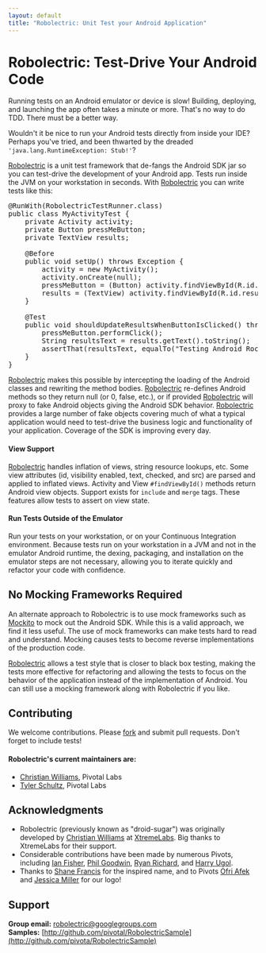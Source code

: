 ```yaml
---
layout: default
title: "Robolectric: Unit Test your Android Application"
---
```


# Robolectric: Test-Drive Your Android Code

Running tests on an Android emulator or device is slow! Building, deploying, and launching the app often takes a minute or more. That's no way to do TDD. There must be a better way.

Wouldn't it be nice to run your Android tests directly from inside your IDE? Perhaps you've tried, and been thwarted by the dreaded <code>'java.lang.RuntimeException: Stub!'</code>?

[Robolectric](http://github.com/pivotal/robolectric) is a unit test framework that de-fangs the Android SDK jar so you can test-drive the development of your Android app.  Tests run inside the JVM on your workstation in seconds. With [Robolectric](http://github.com/pivotal/robolectric) you can write tests like this:

<pre>
@RunWith(RobolectricTestRunner.class)
public class MyActivityTest {
    private Activity activity;
    private Button pressMeButton;
    private TextView results;
    
    @Before
    public void setUp() throws Exception {
        activity = new MyActivity();
        activity.onCreate(null);
        pressMeButton = (Button) activity.findViewById(R.id.press_me_button);
        results = (TextView) activity.findViewById(R.id.results_text_view);
    }

    @Test
    public void shouldUpdateResultsWhenButtonIsClicked() throws Exception {
        pressMeButton.performClick();
        String resultsText = results.getText().toString();
        assertThat(resultsText, equalTo("Testing Android Rocks!"));
    }
}
</pre>

[Robolectric](http://github.com/pivotal/robolectric) makes this possible by intercepting the loading of the Android classes and rewriting the method bodies. [Robolectric](http://github.com/pivotal/robolectric) re-defines Android methods so they return null (or 0, false, etc.), or if provided [Robolectric](http://github.com/pivotal/robolectric) will proxy to fake Android objects giving the Android SDK behavior. [Robolectric](http://github.com/pivotal/robolectric) provides a large number of fake objects covering much of what a typical application would need to test-drive the business logic and functionality of your application. Coverage of the SDK is improving every day.

#### View Support

[Robolectric](http://github.com/pivotal/robolectric) handles inflation of views, string resource lookups, etc. Some view attributes (id, visibility enabled, text, checked, and src) are parsed and applied to inflated views. Activity and View <code>#findViewById()</code> methods return Android view objects. Support exists for <code>include</code> and <code>merge</code> tags. These features allow tests to assert on view state.

#### Run Tests Outside of the Emulator

Run your tests on your workstation, or on your Continuous Integration environment. Because tests run on your workstation in a JVM and not in the emulator Android runtime, the dexing, packaging, and installation on the emulator steps are not necessary, allowing you to iterate quickly and refactor your code with confidence.

## No Mocking Frameworks Required

An alternate approach to Robolectric is to use mock frameworks such as [Mockito](http://code.google.com/p/mockito/) to mock out the Android SDK. While this is a valid approach, we find it less useful. The use of mock frameworks can make tests hard to read and understand. Mocking causes tests to become reverse implementations of the production code. 

[Robolectric](http://github.com/pivotal/robolectric) allows a test style that is closer to black box testing, making the tests more effective for refactoring and allowing the tests to focus on the behavior of the application instead of the implementation of Android. You can still use a mocking framework along with Robolectric if you like.

## Contributing

We welcome contributions. Please [fork](http://github.com/pivotal/robolectric) and submit pull requests. Don't forget to include tests!

#### Robolectric's current maintainers are:

* [Christian Williams](http://github.com/Xian), Pivotal Labs
* [Tyler Schultz](http://github.com/tylerschultz), Pivotal Labs

## Acknowledgments

* Robolectric (previously known as "droid-sugar") was originally developed by [Christian Williams](http://github.com/Xian) at [XtremeLabs](http://www.xtremelabs.com/). Big thanks to XtremeLabs for their support.
* Considerable contributions have been made by numerous Pivots, including [Ian Fisher](mailto:ifisher@pivotallabs.com), [Phil Goodwin](mailto:phil@pivotallabs.com), [Ryan Richard](mailto:rrichard@pivotallabs.com), and [Harry Ugol](mailto:harry@pivotallabs.com).
* Thanks to [Shane Francis](http://shanefrancis.com/) for the inspired name, and to Pivots [Ofri Afek](mailto:ofri@pivotallabs.com) and [Jessica Miller](mailto:jessica@pivotallabs.com) for our logo!

## Support

__Group email:__ [robolectric@googlegroups.com](mailto:robolectric@googlegroups.com)  
__Samples:__ [http://github.com/pivotal/RobolectricSample](http://github.com/pivota/RobolectricSample)
